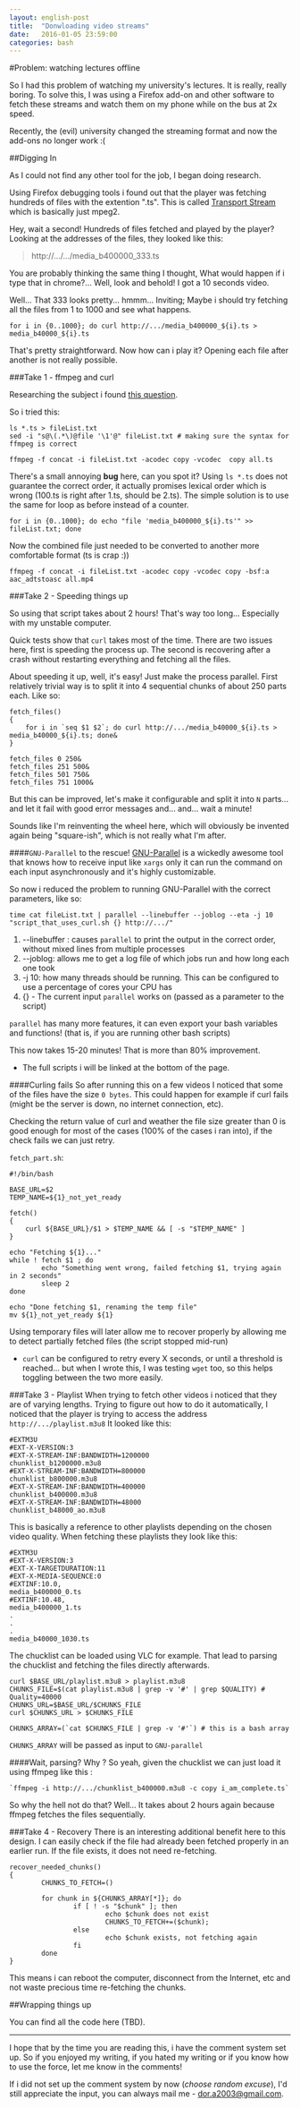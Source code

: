```yaml
---
layout: english-post
title:  "Donwloading video streams"
date:   2016-01-05 23:59:00
categories: bash
---
```


#Problem: watching lectures offline

So I had this problem of watching my university's lectures. It is really, really boring. To solve this, I was using a Firefox add-on and other software to fetch these streams and watch them on my phone while on the bus at 2x speed. 

Recently, the (evil) university changed the streaming format and now the add-ons no longer work :(

##Digging In

As I could not find any other tool for the job, I began doing research. 

Using Firefox debugging tools i found out that the player was fetching hundreds of files with the extention ".ts". This is called [Transport Stream](https://en.wikipedia.org/wiki/MPEG_transport_stream) which is basically just mpeg2.

Hey, wait a second! Hundreds of files fetched and played by the player? Looking at the addresses of the files, they looked like this: 

> http://.../.../media_b400000_333.ts

You are probably thinking the same thing I thought, What would happen if i type that in chrome?... Well, look and behold! I got a 10 seconds video. 

Well... That 333 looks pretty... hmmm... Inviting; Maybe i should try fetching all the files from 1 to 1000 and see what happens. 

    for i in {0..1000}; do curl http://.../media_b400000_${i}.ts > media_b40000_${i}.ts

That's pretty straightforward. Now how can i play it? Opening each file after another is not really possible. 

###Take 1 -  ffmpeg and curl

Researching the subject i found [this question](http://stackoverflow.com/questions/7333232/concatenate-two-mp4-files-using-ffmpeg). 

So i tried this:

    ls *.ts > fileList.txt
	sed -i "s@\(.*\)@file '\1'@" fileList.txt # making sure the syntax for ffmpeg is correct

	ffmpeg -f concat -i fileList.txt -acodec copy -vcodec  copy all.ts

There's a small annoying **bug** here, can you spot it? 
Using `ls *.ts` does not guarantee the correct order, it actually promises lexical order which is wrong (100.ts is right after 1.ts, should be 2.ts).
The simple solution is to use the same for loop as before instead of a counter. 

    for i in {0..1000}; do echo "file 'media_b400000_${i}.ts'" >> fileList.txt; done

Now the combined file just needed to be converted to another more comfortable format (ts is crap :)) 

    ffmpeg -f concat -i fileList.txt -acodec copy -vcodec copy -bsf:a aac_adtstoasc all.mp4

###Take 2 - Speeding things up

So using that script takes about 2 hours! That's way too long... Especially with my unstable computer. 

Quick tests show that `curl` takes most of the time. There are two issues here, first is speeding the process up. The second is recovering after a crash without restarting everything and fetching all the files. 

About speeding it up, well, it's easy! Just make the process parallel. 
First relatively trivial way is to split it into 4 sequential chunks of about 250 parts each. Like so:

    fetch_files()
    {
    	for i in `seq $1 $2`; do curl http://.../media_b40000_${i}.ts > media_b40000_${i}.ts; done&
    }

	fetch_files 0 250&
	fetch_files 251 500&
	fetch_files 501 750&
	fetch_files 751 1000&

But this can be improved, let's make it configurable and split it into `N` parts... and let it fail with good error messages and... and... wait a minute!

Sounds like I'm reinventing the wheel here, which will obviously be invented again being "square-ish", which is not really what I'm after. 

####`GNU-Parallel` to the rescue! 
[GNU-Parallel](http://www.gnu.org/software/parallel/) is a wickedly awesome tool that knows how to receive input like `xargs` only it can run the command on each input asynchronously and it's highly customizable. 

So now i reduced the problem to running GNU-Parallel with the correct parameters, like so:

    time cat fileList.txt | parallel --linebuffer --joblog --eta -j 10 "script_that_uses_curl.sh {} http://.../"

 1. --linebuffer : causes `parallel` to print the output in the correct order, without mixed lines from multiple processes
 2. --joblog: allows me to get a log file of which jobs run and how long each one took
 3. -j 10: how many threads should be running. This can be configured to use a percentage of cores your CPU has
 4. {} - The current input `parallel` works on (passed as a parameter to the script)

`parallel` has many more features, it can even export your bash variables and functions! (that is, if you are running other bash scripts)

This now takes 15-20 minutes! That is more than 80% improvement. 

* The full scripts i will be linked at the bottom of the page.

####Curling fails
So after running this on a few videos I noticed that some of the files have the size `0 bytes`.  This could happen for example if curl fails (might be the server is down, no internet connection, etc). 

Checking the return value of curl and weather the file size greater than 0 is good enough for most of the cases (100% of the cases i ran into), if the check fails we can just retry.

`fetch_part.sh`:

    #!/bin/bash
    
    BASE_URL=$2
    TEMP_NAME=${1}_not_yet_ready
    
    fetch()
    {
	    curl ${BASE_URL}/$1 > $TEMP_NAME && [ -s "$TEMP_NAME" ]
    }
    
    echo "Fetching ${1}..."
    while ! fetch $1 ; do
            echo "Something went wrong, failed fetching $1, trying again in 2 seconds"
            sleep 2
    done
    
    echo "Done fetching $1, renaming the temp file"
    mv ${1}_not_yet_ready ${1}

Using temporary files will later allow me to recover properly by allowing me to detect partially fetched files (the script stopped mid-run)

* `curl` can be configured to retry every X seconds, or until a threshold is reached... but when I wrote this, I was testing `wget` too, so this helps toggling between the two more easily.

###Take 3 -  Playlist 
When trying to fetch other videos i noticed that they are of varying lengths. Trying to figure out how to do it automatically, I noticed that the player is trying to access the address `http://.../playlist.m3u8`
It looked like this:

    #EXTM3U
    #EXT-X-VERSION:3
    #EXT-X-STREAM-INF:BANDWIDTH=1200000
    chunklist_b1200000.m3u8
    #EXT-X-STREAM-INF:BANDWIDTH=800000
    chunklist_b800000.m3u8
    #EXT-X-STREAM-INF:BANDWIDTH=400000
    chunklist_b400000.m3u8
    #EXT-X-STREAM-INF:BANDWIDTH=48000
    chunklist_b48000_ao.m3u8


This is basically a reference to other playlists depending on the chosen video quality. When fetching these playlists they look like this:

    #EXTM3U
    #EXT-X-VERSION:3
    #EXT-X-TARGETDURATION:11
    #EXT-X-MEDIA-SEQUENCE:0
    #EXTINF:10.0,
    media_b400000_0.ts
    #EXTINF:10.48,
    media_b400000_1.ts
	.
	.
	.
	media_b40000_1030.ts

The chucklist can be loaded using VLC for example. That lead to parsing the chucklist and fetching the files directly afterwards. 

	curl $BASE_URL/playlist.m3u8 > playlist.m3u8
	CHUNKS_FILE=$(cat playlist.m3u8 | grep -v '#' | grep $QUALITY) # Quality=40000
	CHUNKS_URL=$BASE_URL/$CHUNKS_FILE
	curl $CHUNKS_URL > $CHUNKS_FILE

	CHUNKS_ARRAY=(`cat $CHUNKS_FILE | grep -v '#'`) # this is a bash array
	
`CHUNKS_ARRAY` will be passed as input to `GNU-parallel`

####Wait, parsing? Why ?
So yeah, given the chucklist we can just load it using ffmpeg like this :

	`ffmpeg -i http://.../chunklist_b400000.m3u8 -c copy i_am_complete.ts`

So why the hell not do that? Well... It takes about 2 hours again because ffmpeg fetches the files sequentially. 

###Take 4 - Recovery
There is an interesting additional benefit here to this design. I can easily check if the file had already been fetched properly in an earlier run. If the file exists, it does not need re-fetching. 

	recover_needed_chunks()
    {
            CHUNKS_TO_FETCH=()
    
            for chunk in ${CHUNKS_ARRAY[*]}; do
                    if [ ! -s "$chunk" ]; then
                            echo $chunk does not exist
                            CHUNKS_TO_FETCH+=($chunk);
                    else
                            echo $chunk exists, not fetching again
                    fi
            done
    }

This means i can reboot the computer, disconnect from the Internet, etc and not waste precious time re-fetching the chunks. 

##Wrapping things up

You can find all the code here (TBD).  


----------


I hope that by the time you are reading this, i have the comment system set up. So if you enjoyed my writing, if you hated my writing or if you know how to use the force, let me know in the comments!

If i did not set up the comment system by now (*choose random excuse*), I'd still appreciate the input, you can always mail me - <dor.a2003@gmail.com>.




